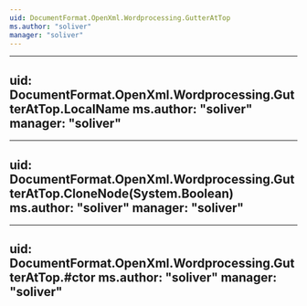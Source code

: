 ```yaml
---
uid: DocumentFormat.OpenXml.Wordprocessing.GutterAtTop
ms.author: "soliver"
manager: "soliver"
---
```


---
uid: DocumentFormat.OpenXml.Wordprocessing.GutterAtTop.LocalName
ms.author: "soliver"
manager: "soliver"
---

---
uid: DocumentFormat.OpenXml.Wordprocessing.GutterAtTop.CloneNode(System.Boolean)
ms.author: "soliver"
manager: "soliver"
---

---
uid: DocumentFormat.OpenXml.Wordprocessing.GutterAtTop.#ctor
ms.author: "soliver"
manager: "soliver"
---
